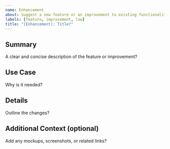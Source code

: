 ```yaml
---
name: Enhancement
about: Suggest a new feature or an improvement to existing functionality.
labels: [feature, improvement, low]
title: "[Enhancement]: Title?"
---
```


## Summary

A clear and concise description of the feature or improvement?

## Use Case

Why is it needed?

## Details

Outline the changes?

## Additional Context (optional)

Add any mockups, screenshots, or related links?
